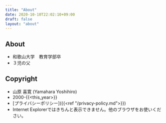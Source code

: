 ```yaml
---
title: "About"
date: 2020-10-10T22:02:10+09:00
draft: false
layout: "about"
---
```


## About
- 和歌山大学　教育学部卒
- ３児の父

## Copyright
- 山原 喜寛 (Yamahara Yoshihiro)
- 2000-{{<this_year>}}
- [プライバシーポリシー]({{<ref "/privacy-policy.md">}})
- Internet Explorerではきちんと表示できません。他のブラウザをお使いください。